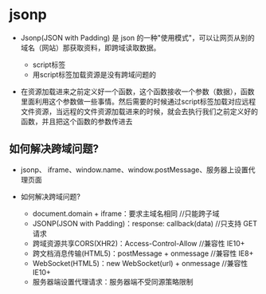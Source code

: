 # jsonp

-	Jsonp(JSON with Padding) 是 json 的一种"使用模式"，可以让网页从别的域名（网站）那获取资料，即跨域读取数据。
	-	script标签
	-	用script标签加载资源是没有跨域问题的


-	在资源加载进来之前定义好一个函数，这个函数接收一个参数（数据），函数里面利用这个参数做一些事情。然后需要的时候通过script标签加载对应远程文件资源，当远程的文件资源加载进来的时候，就会去执行我们之前定义好的函数，并且把这个函数的参数传进去


## 如何解决跨域问题?

- jsonp、 iframe、window.name、window.postMessage、服务器上设置代理页面

- 如何解决跨域问题?

  * document.domain + iframe：要求主域名相同 //只能跨子域
  * JSONP(JSON with Padding)：response: callback(data) //只支持 GET 请求
  * 跨域资源共享CORS(XHR2)：Access-Control-Allow //兼容性 IE10+
  * 跨文档消息传输(HTML5)：postMessage + onmessage  //兼容性 IE8+
  * WebSocket(HTML5)：new WebSocket(url) + onmessage //兼容性 IE10+
  * 服务器端设置代理请求：服务器端不受同源策略限制